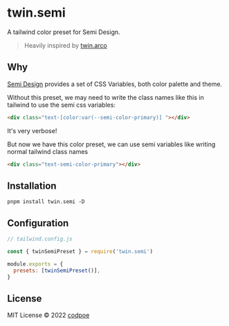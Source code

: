 # twin.semi

A tailwind color preset for Semi Design.
> Heavily inspired by [twin.arco](https://github.com/bytesfriends/twin.arco)

## Why

[Semi Design](https://semi.design) provides a set of CSS Variables, both color palette and theme.

Without this preset, we may need to write the class names like this in tailwind to use the semi css variables:

```html
<div class="text-[color:var(--semi-color-primary)] "></div>
```

It's very verbose!

But now we have this color preset, we can use semi variables like writing normal tailwind class names

```html
<div class="text-semi-color-primary"></div>
```

## Installation

```
pnpm install twin.semi -D
```

## Configuration

```js
// tailwind.config.js

const { twinSemiPreset } = require('twin.semi')

module.exports = {
  presets: [twinSemiPreset()],
}
```

## License
MIT License © 2022 [codpoe](https://github.com/codpoe)
